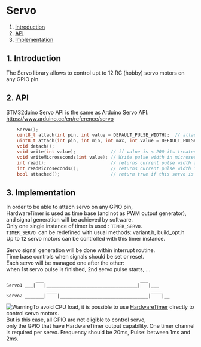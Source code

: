 # Servo
<!-- vscode-markdown-toc -->
  1. [Introduction](#Introduction)
  2. [API](#API)
  3. [Implementation](#Implementation)

<!-- vscode-markdown-toc-config
	numbering=true
	autoSave=true
	/vscode-markdown-toc-config -->
<!-- /vscode-markdown-toc -->

##  1. <a name='Introduction'></a>Introduction

The Servo library allows to control upt to 12 RC (hobby) servo motors on any GPIO pin. 

##  2. <a name='API'></a>API
STM32duino Servo API is the same as Arduino Servo API:
https://www.arduino.cc/en/reference/servo
```C++
    Servo();
    uint8_t attach(int pin, int value = DEFAULT_PULSE_WIDTH);  // attach the given pin to the next free channel, sets pinMode, set angle value, returns channel number or 0 if failure
    uint8_t attach(int pin, int min, int max, int value = DEFAULT_PULSE_WIDTH); // as above but also sets min and max values for writes.
    void detach();
    void write(int value);             // if value is < 200 its treated as an angle, otherwise as pulse width in microseconds
    void writeMicroseconds(int value); // Write pulse width in microseconds
    int read();                        // returns current pulse width as an angle between 0 and 180 degrees
    int readMicroseconds();            // returns current pulse width in microseconds for this servo (was read_us() in first release)
    bool attached();                   // return true if this servo is attached, otherwise false
```

##  3. <a name='Implementation'></a>Implementation

In order to be able to attach servo on any GPIO pin,  
HardwareTimer is used as time base (and not as PWM output generator),  
and signal generation will be achieved by software.  
Only one single instance of timer is used : `TIMER_SERVO`.  
`TIMER_SERVO `can be redefined with usual methods: variant.h, build_opt.h  
Up to 12 servo motors can be controlled with this timer instance.

Servo signal generation will be done within interrupt routine.  
Time base controls when signals should be set or reset.  
Each servo will be managed one after the other:  
when 1st servo pulse is finished, 2nd servo pulse starts, ...
```
           ___                                    ___
Servo1 ___|   |__________________________________|   |___
               ____                                   ____
Servo2 _______|    |_________________________________|    |__
```
![Warning](https://raw.githubusercontent.com/wiki/stm32duino/wiki/img/Warning-icon.png)To avoid CPU load, it is possible to use [HardwareTimer](https://github.com/stm32duino/wiki/wiki/HardwareTimer-library) directly to control servo motors.  
But is this case, all GPIO are not eligible to control servo,  
only the GPIO that have HardwareTimer output capability.
One timer channel is required per servo.
Frequency should be 20ms, Pulse: between 1ms and 2ms.
